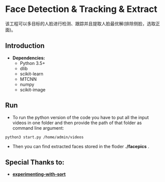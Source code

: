 # Face Detection & Tracking & Extract

   该工程可以多目标的人脸进行检测、跟踪并且提取人脸最优解(排除侧脸，选取正面)。
   
## Introduction
* **Dependencies:**
	* Python 3.5+
	* dlib
	* scikit-learn
	* MTCNN
	* numpy
	* scikit-image

## Run
* To run the python version of the code you have to put all the input videos in one folder and then provide the path of that folder as command line argument:
```sh
python3 start.py /home/admin/videos 
```
* Then you can find extracted faces stored in the floder **./facepics** .


## Special Thanks to:
*  [**experimenting-with-sort**](https://github.com/ZidanMusk/experimenting-with-sort) 

